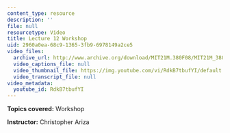 ```yaml
---
content_type: resource
description: ''
file: null
resourcetype: Video
title: Lecture 12 Workshop
uid: 2960a0ea-68c9-1365-3fb9-6978149a2ce5
video_files:
  archive_url: http://www.archive.org/download/MIT21M.380F08/MIT21M_380F09_lec12w_300k.mp4
  video_captions_file: null
  video_thumbnail_file: https://img.youtube.com/vi/RdkB7tbufYI/default.jpg
  video_transcript_file: null
video_metadata:
  youtube_id: RdkB7tbufYI
---
```


**Topics covered:** Workshop

**Instructor:** Christopher Ariza